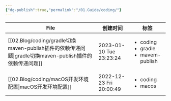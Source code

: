 ```yaml
---
{"dg-publish":true,"permalink":"/01.Guide/coding/"}
---
```



| File                                                                                 | 创建时间                    | 标签                                                            |
| ------------------------------------------------------------------------------------ | ----------------------- | ------------------------------------------------------------- |
| [[02.Blog/coding/gradle切换maven-publish插件的依赖传递问题\|gradle切换maven-publish插件的依赖传递问题]] | 2023-01-10 Tue 23:23:24 | <ul><li>coding</li><li>gradle</li><li>mavem-publish</li></ul> |
| [[02.Blog/coding/macOS开发环境配置\|macOS开发环境配置]]                                       | 2022-12-23 Fri 20:00:49 | <ul><li>coding</li><li>macos</li></ul>                        |



